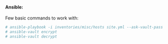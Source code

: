 #### Ansible:  

Few basic commands to work with:

```bash
# ansible-playbook -i inventories/misc/hosts site.yml --ask-vault-pass --tags "docker"  
# ansible-vault encrypt  
# ansible-vault decrypt
```
